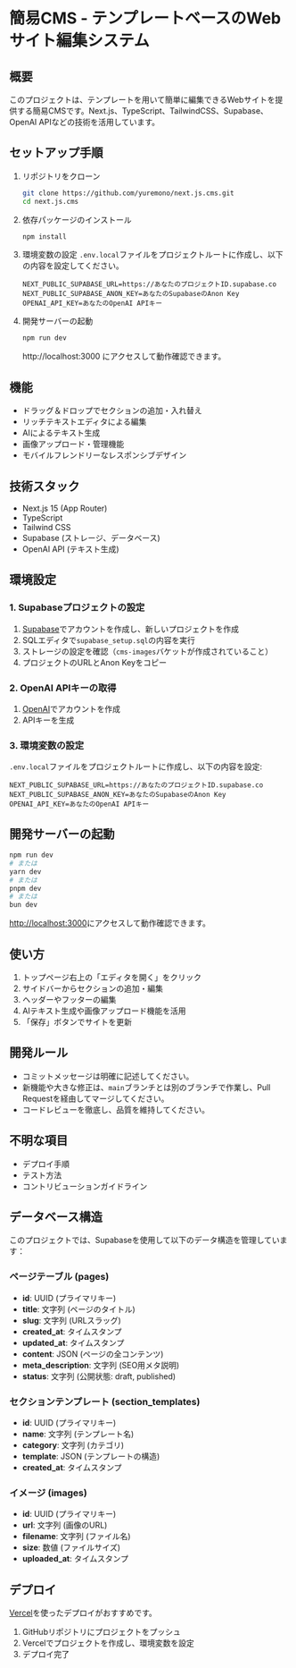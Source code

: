 # 簡易CMS - テンプレートベースのWebサイト編集システム

## 概要
このプロジェクトは、テンプレートを用いて簡単に編集できるWebサイトを提供する簡易CMSです。Next.js、TypeScript、TailwindCSS、Supabase、OpenAI APIなどの技術を活用しています。

## セットアップ手順
1. リポジトリをクローン
   ```bash
   git clone https://github.com/yuremono/next.js.cms.git
   cd next.js.cms
   ```
2. 依存パッケージのインストール
   ```bash
   npm install
   ```
3. 環境変数の設定
   `.env.local`ファイルをプロジェクトルートに作成し、以下の内容を設定してください。
   ```
   NEXT_PUBLIC_SUPABASE_URL=https://あなたのプロジェクトID.supabase.co
   NEXT_PUBLIC_SUPABASE_ANON_KEY=あなたのSupabaseのAnon Key
   OPENAI_API_KEY=あなたのOpenAI APIキー
   ```
4. 開発サーバーの起動
   ```bash
   npm run dev
   ```
   http://localhost:3000 にアクセスして動作確認できます。

## 機能

- ドラッグ＆ドロップでセクションの追加・入れ替え
- リッチテキストエディタによる編集
- AIによるテキスト生成
- 画像アップロード・管理機能
- モバイルフレンドリーなレスポンシブデザイン

## 技術スタック

- Next.js 15 (App Router)
- TypeScript
- Tailwind CSS
- Supabase (ストレージ、データベース)
- OpenAI API (テキスト生成)

## 環境設定

### 1. Supabaseプロジェクトの設定

1. [Supabase](https://supabase.com/)でアカウントを作成し、新しいプロジェクトを作成
2. SQLエディタで`supabase_setup.sql`の内容を実行
3. ストレージの設定を確認（`cms-images`バケットが作成されていること）
4. プロジェクトのURLとAnon Keyをコピー

### 2. OpenAI APIキーの取得

1. [OpenAI](https://platform.openai.com/)でアカウントを作成
2. APIキーを生成

### 3. 環境変数の設定

`.env.local`ファイルをプロジェクトルートに作成し、以下の内容を設定:

```
NEXT_PUBLIC_SUPABASE_URL=https://あなたのプロジェクトID.supabase.co
NEXT_PUBLIC_SUPABASE_ANON_KEY=あなたのSupabaseのAnon Key
OPENAI_API_KEY=あなたのOpenAI APIキー
```

## 開発サーバーの起動

```bash
npm run dev
# または
yarn dev
# または
pnpm dev
# または
bun dev
```

[http://localhost:3000](http://localhost:3000)にアクセスして動作確認できます。

## 使い方

1. トップページ右上の「エディタを開く」をクリック
2. サイドバーからセクションの追加・編集
3. ヘッダーやフッターの編集
4. AIテキスト生成や画像アップロード機能を活用
5. 「保存」ボタンでサイトを更新

## 開発ルール
- コミットメッセージは明確に記述してください。
- 新機能や大きな修正は、`main`ブランチとは別のブランチで作業し、Pull Requestを経由してマージしてください。
- コードレビューを徹底し、品質を維持してください。

## 不明な項目
- デプロイ手順
- テスト方法
- コントリビューションガイドライン

## データベース構造

このプロジェクトでは、Supabaseを使用して以下のデータ構造を管理しています：

### ページテーブル (pages)
- **id**: UUID (プライマリキー)
- **title**: 文字列 (ページのタイトル)
- **slug**: 文字列 (URLスラッグ)
- **created_at**: タイムスタンプ
- **updated_at**: タイムスタンプ
- **content**: JSON (ページの全コンテンツ)
- **meta_description**: 文字列 (SEO用メタ説明)
- **status**: 文字列 (公開状態: draft, published)

### セクションテンプレート (section_templates)
- **id**: UUID (プライマリキー)
- **name**: 文字列 (テンプレート名)
- **category**: 文字列 (カテゴリ)
- **template**: JSON (テンプレートの構造)
- **created_at**: タイムスタンプ

### イメージ (images)
- **id**: UUID (プライマリキー)
- **url**: 文字列 (画像のURL)
- **filename**: 文字列 (ファイル名)
- **size**: 数値 (ファイルサイズ)
- **uploaded_at**: タイムスタンプ

## デプロイ

[Vercel](https://vercel.com/)を使ったデプロイがおすすめです。

1. GitHubリポジトリにプロジェクトをプッシュ
2. Vercelでプロジェクトを作成し、環境変数を設定
3. デプロイ完了
